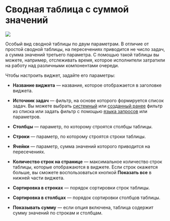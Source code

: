 # Сводная таблица с суммой значений

![](../../_assets/tracker/widgets/table-with-sum.png)

Особый вид сводной таблицы по двум параметрам. В отличие от простой сводной таблицы, на пересечениях приводится не число задач, а сумма значений третьего параметра. С помощью такой таблицы вы можете, например, отслеживать время, которое исполнители затратили на работу над различными компонентами очереди.

Чтобы настроить виджет, задайте его параметры:

- **Название виджета** — название, которое отображается в заголовке виджета.

- **Источник задач** — фильтр, на основе которого формируется список задач. Вы можете выбрать [системный](default-filters.md) или [созданный ранее](create-filter.md) фильтр из списка или задать фильтр с помощью [языка запросов](query-filter.md) или параметров.

- **Столбцы** — параметр, по которому строятся столбцы таблицы.

- **Строки** — параметр, по которому строятся строки таблицы.

- **Ячейки** — параметр, сумма значений которого приводится на пересечениях.

- **Количество строк на странице** — максимальное количество строк таблицы, которые отображаются в виджете. Если строк окажется больше, вы сможете воспользоваться кнопкой **Показать все** в нижней части виджета.

- **Сортировка в строках** — порядок сортировки строк таблицы.

- **Сортировка в столбцах** — порядок сортировки столбцов таблицы.

- **Показывать сумму** — если опция включена, таблица содержит сумму значений по строкам и столбцам.

